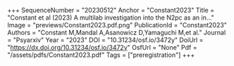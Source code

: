 +++
SequenceNumber = "20230512"
Anchor = "Constant2023"
Title = "Constant et al (2023) A multilab investigation into the N2pc as an in..."
Image = "previews/Constant2023.pdf.png"
PublicationId = "Constant2023"
Authors = "Constant M,Mandal A,Asanowicz D,Yamaguchi M,et al."
Journal = "Psyarxiv"
Year = "2023"
DOI = "10.31234/osf.io/3472y"
DoiUrl = "https://dx.doi.org/10.31234/osf.io/3472y"
OsfUrl = "None"
Pdf = "/assets/pdfs/Constant2023.pdf"
Tags = ["preregistration"]
+++